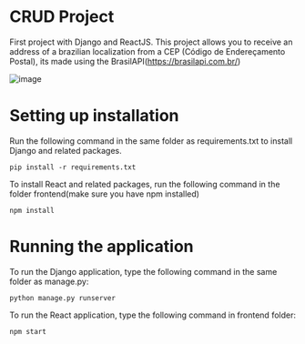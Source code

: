 # CRUD Project
First project with Django and ReactJS.
This project allows you to receive an address of a brazilian localization from a CEP (Código de Endereçamento Postal), its made using the BrasilAPI(https://brasilapi.com.br/)

![image](https://user-images.githubusercontent.com/82896115/184550208-da6fdecf-0ae2-4a03-8d1f-680cd50c285b.png)

# Setting up installation
  Run the following command in the same folder as requirements.txt to install Django and related packages.
  ```
  pip install -r requirements.txt
  ```
  
  To install React and related packages, run the following command in the folder frontend(make sure you have npm installed)
  ```
  npm install
  ```
  
# Running the application
  To run the Django application, type the following command in the same folder as manage.py:
  
  ```
  python manage.py runserver
  ```
  
  To run the React application, type the following command in frontend folder:
  
  ```
  npm start
  ```
